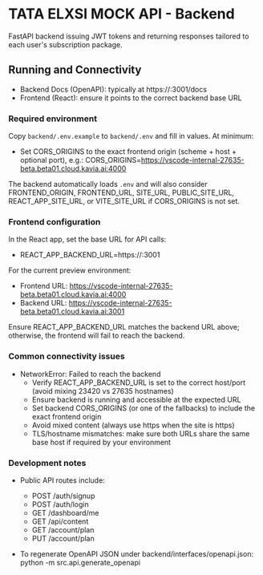 # TATA ELXSI MOCK API - Backend

FastAPI backend issuing JWT tokens and returning responses tailored to each user's subscription package.

## Running and Connectivity

- Backend Docs (OpenAPI): typically at https://<backend-host>:3001/docs
- Frontend (React): ensure it points to the correct backend base URL

### Required environment

Copy `backend/.env.example` to `backend/.env` and fill in values. At minimum:
- Set CORS_ORIGINS to the exact frontend origin (scheme + host + optional port), e.g.:
  CORS_ORIGINS=https://vscode-internal-27635-beta.beta01.cloud.kavia.ai:4000

The backend automatically loads `.env` and will also consider FRONTEND_ORIGIN, FRONTEND_URL, SITE_URL, PUBLIC_SITE_URL, REACT_APP_SITE_URL, or VITE_SITE_URL if CORS_ORIGINS is not set.

### Frontend configuration

In the React app, set the base URL for API calls:
- REACT_APP_BACKEND_URL=https://<backend-host>:3001

For the current preview environment:
- Frontend URL: https://vscode-internal-27635-beta.beta01.cloud.kavia.ai:4000
- Backend URL:  https://vscode-internal-27635-beta.beta01.cloud.kavia.ai:3001

Ensure REACT_APP_BACKEND_URL matches the backend URL above; otherwise, the frontend will fail to reach the backend.

### Common connectivity issues

- NetworkError: Failed to reach the backend
  - Verify REACT_APP_BACKEND_URL is set to the correct host/port (avoid mixing 23420 vs 27635 hostnames)
  - Ensure backend is running and accessible at the expected URL
  - Set backend CORS_ORIGINS (or one of the fallbacks) to include the exact frontend origin
  - Avoid mixed content (always use https when the site is https)
  - TLS/hostname mismatches: make sure both URLs share the same base host if required by your environment

### Development notes

- Public API routes include:
  - POST /auth/signup
  - POST /auth/login
  - GET  /dashboard/me
  - GET  /api/content
  - GET  /account/plan
  - PUT  /account/plan

- To regenerate OpenAPI JSON under backend/interfaces/openapi.json:
  python -m src.api.generate_openapi